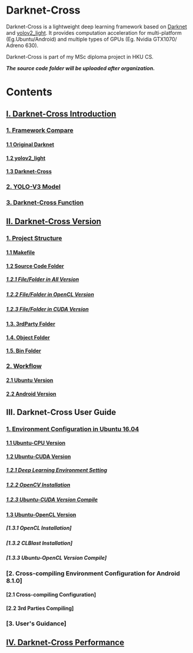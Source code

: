 # Darknet-Cross

Darknet-Cross is a lightweight deep learning framework based on [Darknet](https://github.com/pjreddie/darknet) and [yolov2_light](https://github.com/AlexeyAB/yolo2_light). It provides computation acceleration for multi-platform (Eg.Ubuntu/Android) and multiple types of GPUs (Eg. Nvidia GTX1070/ Adreno 630).

Darknet-Cross is part of my MSc diploma project in HKU CS.

***The source code folder will be uploaded after organization.***

# Contents

## [I. Darknet-Cross Introduction](https://github.com/huuuuusy/Darknet-Cross/blob/master/introduction/Introduction.md)

### [1. Framework Compare](https://github.com/huuuuusy/Darknet-Cross/blob/master/introduction/Introduction.md#1-framework-compare)

#### [1.1 Original Darknet](https://github.com/huuuuusy/Darknet-Cross/blob/master/introduction/Introduction.md#11-original-darknet)

#### [1.2 yolov2_light](https://github.com/huuuuusy/Darknet-Cross/blob/master/introduction/Introduction.md#12-yolov2_light)

#### [1.3 Darknet-Cross](https://github.com/huuuuusy/Darknet-Cross/blob/master/introduction/Introduction.md#13-darknet-cross)

### [2. YOLO-V3 Model](https://github.com/huuuuusy/Darknet-Cross/blob/master/introduction/Introduction.md#2-yolo-v3-model)

### [3. Darknet-Cross Function](https://github.com/huuuuusy/Darknet-Cross/blob/master/introduction/Introduction.md#3-darknet-cross-function)

## [II. Darknet-Cross Version](https://github.com/huuuuusy/Darknet-Cross/blob/master/introduction/Version.md)

### [1. Project Structure](https://github.com/huuuuusy/Darknet-Cross/blob/master/introduction/Version.md#1-project-structure)

#### [1.1 Makefile](https://github.com/huuuuusy/Darknet-Cross/blob/master/introduction/Version.md#11-makefile)

#### [1.2 Source Code Folder](https://github.com/huuuuusy/Darknet-Cross/blob/master/introduction/Version.md#12-source-code-folder)

##### [1.2.1 File/Folder in All Version](https://github.com/huuuuusy/Darknet-Cross/blob/master/introduction/Version.md#121-filefolder-in-all-version)

##### [1.2.2 File/Folder in OpenCL Version](https://github.com/huuuuusy/Darknet-Cross/blob/master/introduction/Version.md#122-filefolder-in-opencl-version)

##### [1.2.3 File/Folder in CUDA Version](https://github.com/huuuuusy/Darknet-Cross/blob/master/introduction/Version.md#123-filefolder-in-cuda-version)

#### [1.3. 3rdParty Folder](https://github.com/huuuuusy/Darknet-Cross/blob/master/introduction/Version.md#13-3rdparty-folder)

#### [1.4. Object Folder](https://github.com/huuuuusy/Darknet-Cross/blob/master/introduction/Version.md#14-object-folder)

#### [1.5. Bin Folder](https://github.com/huuuuusy/Darknet-Cross/blob/master/introduction/Version.md#15-bin-folder)

### [2. Workflow](https://github.com/huuuuusy/Darknet-Cross/blob/master/introduction/Version.md#2-workflow)

#### [2.1 Ubuntu Version](https://github.com/huuuuusy/Darknet-Cross/blob/master/introduction/Version.md#2-workflow)

#### [2.2 Android Version](https://github.com/huuuuusy/Darknet-Cross/blob/master/introduction/Version.md#22-android-version)

## III. Darknet-Cross User Guide

### [1. Environment Configuration in Ubuntu 16.04](https://github.com/huuuuusy/Darknet-Cross/blob/master/introduction/User_Guide_Ubuntu.md)

#### [1.1 Ubuntu-CPU Version](https://github.com/huuuuusy/Darknet-Cross/blob/master/introduction/User_Guide_Ubuntu.md#11-ubuntu-cpu-version)

#### [1.2 Ubuntu-CUDA Version](https://github.com/huuuuusy/Darknet-Cross/blob/master/introduction/User_Guide_Ubuntu.md#12-ubuntu-cuda-version)

##### [1.2.1 Deep Learning Environment Setting](https://github.com/huuuuusy/Darknet-Cross/blob/master/introduction/User_Guide_Ubuntu.md#121-deep-learning-environment-setting)

##### [1.2.2 OpenCV Installation](https://github.com/huuuuusy/Darknet-Cross/blob/master/introduction/User_Guide_Ubuntu.md#122-opencv-340-installation)

##### [1.2.3 Ubuntu-CUDA Version Compile](https://github.com/huuuuusy/Darknet-Cross/blob/master/introduction/User_Guide_Ubuntu.md#123-ubuntu-cuda-version-compile)

#### [1.3 Ubuntu-OpenCL Version](https://github.com/huuuuusy/Darknet-Cross/blob/master/introduction/User_Guide_Ubuntu.md#13-ubuntu-opencl-version)

##### [1.3.1 OpenCL Installation]

##### [1.3.2 CLBlast Installation]

##### [1.3.3 Ubuntu-OpenCL Version Compile]

### [2. Cross-compiling Environment Configuration  for Android 8.1.0]

#### [2.1 Cross-compiling Configuration]

#### [2.2 3rd Parties Compiling]

### [3. User's Guidance]

## [IV. Darknet-Cross Performance](https://github.com/huuuuusy/Darknet-Cross/blob/master/introduction/Performance.md)


